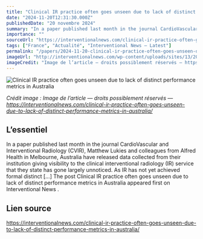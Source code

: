 ```yaml
---
title: "Clinical IR practice often goes unseen due to lack of distinct performance metrics in Australia"
date: "2024-11-20T12:31:30.000Z"
publishedDate: "20 novembre 2024"
summary: "In a paper published last month in the journal CardioVascular and Interventional Radiology (CVIR), Matthew Lukies and colleagues from Alfred Health in Melbourne, Australia have released data collected from their institution giving visibility to the clinical interventional radiology (IR) service that they state has gone largely unnoticed. As IR has not yet achieved formal distinct [&#8230;] The post Clinical IR practice often goes unseen due to lack of distinct performance metrics in Australia appeared first on Interventional News ."
importance: ""
sourceUrl: "https://interventionalnews.com/clinical-ir-practice-often-goes-unseen-due-to-lack-of-distinct-performance-metrics-in-australia/"
tags: ["France", "Actualité", "Interventional News — Latest"]
permalink: "/papers/2024-11-20-clinical-ir-practice-often-goes-unseen-due-to-lack-of-distinct-performance-metrics-in-australia"
imageUrl: "http://interventionalnews.com/wp-content/uploads/sites/13/2024/11/5488ed34-ebd2-43d3-8468-d6813209a734-e1732105882129.jpg"
imageCredit: "Image de l’article — droits possiblement réservés — https://interventionalnews.com/clinical-ir-practice-often-goes-unseen-due-to-lack-of-distinct-performance-metrics-in-australia/"
---
```


![Clinical IR practice often goes unseen due to lack of distinct performance metrics in Australia](http://interventionalnews.com/wp-content/uploads/sites/13/2024/11/5488ed34-ebd2-43d3-8468-d6813209a734-e1732105882129.jpg)

*Crédit image : Image de l’article — droits possiblement réservés — https://interventionalnews.com/clinical-ir-practice-often-goes-unseen-due-to-lack-of-distinct-performance-metrics-in-australia/*

## L’essentiel

In a paper published last month in the journal CardioVascular and Interventional Radiology (CVIR), Matthew Lukies and colleagues from Alfred Health in Melbourne, Australia have released data collected from their institution giving visibility to the clinical interventional radiology (IR) service that they state has gone largely unnoticed. As IR has not yet achieved formal distinct [&#8230;] The post Clinical IR practice often goes unseen due to lack of distinct performance metrics in Australia appeared first on Interventional News .

## Lien source

https://interventionalnews.com/clinical-ir-practice-often-goes-unseen-due-to-lack-of-distinct-performance-metrics-in-australia/
